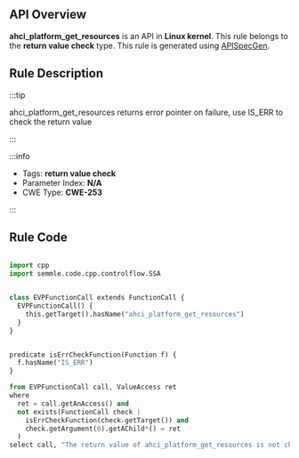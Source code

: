 ---
---


## API Overview
**ahci_platform_get_resources** is an API in **Linux kernel**. This rule belongs to the **return value check** type. This rule is generated using [APISpecGen](../../tools/APISpecGen).
## Rule Description

:::tip

ahci_platform_get_resources returns error pointer on failure, use IS_ERR to check the return value

:::

:::info

- Tags: **return value check**
- Parameter Index: **N/A**
- CWE Type: **CWE-253**

:::

## Rule Code
```python

import cpp
import semmle.code.cpp.controlflow.SSA


class EVPFunctionCall extends FunctionCall {
  EVPFunctionCall() {
    this.getTarget().hasName("ahci_platform_get_resources")
  }
}


predicate isErrCheckFunction(Function f) {
  f.hasName("IS_ERR") 
}

from EVPFunctionCall call, ValueAccess ret
where
  ret = call.getAnAccess() and
  not exists(FunctionCall check |
    isErrCheckFunction(check.getTarget()) and
    check.getArgument(0).getAChild*() = ret
  )
select call, "The return value of ahci_platform_get_resources is not checked with IS_ERR."
    
```